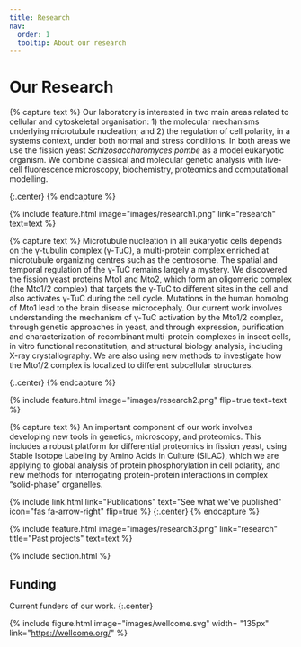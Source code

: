 ```yaml
---
title: Research
nav:
  order: 1
  tooltip: About our research
---
```


# <i class="fas fa-microscope"></i>Our Research

{% capture text %}
Our laboratory is interested in two main areas related to cellular and cytoskeletal organisation: 1) the molecular mechanisms underlying microtubule nucleation; and 2) the regulation of cell polarity, in a systems context, under both normal and stress conditions. In both areas we use the fission yeast _Schizosaccharomyces pombe_ as a model eukaryotic organism. We combine classical and molecular genetic analysis with live-cell fluorescence microscopy, biochemistry, proteomics and computational modelling.


{:.center}
{% endcapture %}

{%
  include feature.html
  image="images/research1.png"
  link="research"
  text=text
%}

{% capture text %}
Microtubule nucleation in all eukaryotic cells depends on the γ-tubulin complex (γ-TuC), a multi-protein complex enriched at microtubule organizing centres such as the centrosome. The spatial and temporal regulation of the γ-TuC remains largely a mystery. We discovered the fission yeast proteins Mto1 and Mto2, which form an oligomeric complex (the Mto1/2 complex) that targets the γ-TuC to different sites in the cell and also activates γ-TuC during the cell cycle. Mutations in the human homolog of Mto1 lead to the brain disease microcephaly. Our current work involves understanding the mechanism of γ-TuC activation by the Mto1/2 complex, through genetic approaches in yeast, and through expression, purification and characterization of recombinant multi-protein complexes in insect cells, in vitro functional reconstitution, and structural biology analysis, including X-ray crystallography. We are also using new methods to investigate how the Mto1/2 complex is localized to different subcellular structures.


{:.center}
{% endcapture %}

{%
  include feature.html
  image="images/research2.png"
  flip=true
  text=text
%}

{% capture text %}
An important component of our work involves developing new tools in genetics, microscopy, and proteomics. This includes a robust platform for differential proteomics in fission yeast, using Stable Isotope Labeling by Amino Acids in Culture (SILAC), which we are applying to global analysis of protein phosphorylation in cell polarity, and new methods for interrogating protein-protein interactions in complex “solid-phase” organelles.

{%
  include link.html
  link="Publications"
  text="See what we've published"
  icon="fas fa-arrow-right"
  flip=true
%}
{:.center}
{% endcapture %}

{%
  include feature.html
  image="images/research3.png"
  link="research"
  title="Past projects"
  text=text
%}

{% include section.html %}

## <i class="fas fa-coins"></i>Funding

Current funders of our work.
{:.center}

{% include figure.html image="images/wellcome.svg" width= "135px" link="https://wellcome.org/" %}
